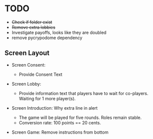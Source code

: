 # TODO

- ~~Check if folder exist~~
- ~~Remove extra lobbies~~
- Investigate payoffs, looks like they are doubled
- remove pycrypodome dependency


## Screen Layout

- Screen Consent: 
  - Provide Consent Text

- Screen Lobby: 
  - Provide information text that players have to wait for co-players. Waiting for 1 more player(s).

- Screen Introduction: Why extra line in alert
  - The game will be played for five rounds. Roles remain stable.
  - Conversion rate: 100 points == 20 cents.

- Screen Game: Remove instructions from bottom